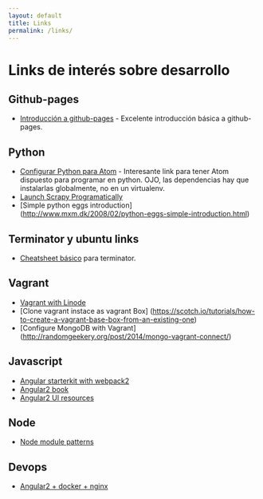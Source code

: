 ```yaml
---
layout: default
title: Links
permalink: /links/
---
```


# Links de interés sobre desarrollo

## Github-pages
* [Introducción a github-pages](http://jmcglone.com/guides/github-pages/) - Excelente introducción básica a github-pages.

## Python
* [Configurar Python para Atom](http://www.marinamele.com/install-and-configure-atom-editor-for-python) - Interesante link para tener Atom dispuesto para
programar en python. OJO, las dependencias hay que instalarlas globalmente, no en un virtualenv.
* [Launch Scrapy Programatically](http://kirankoduru.github.io/python/running-scrapy-programmatically.html)
* [Simple python eggs introduction] (http://www.mxm.dk/2008/02/python-eggs-simple-introduction.html)

## Terminator y ubuntu links
* [Cheatsheet básico](http://www.knuckleheadtech.com/terminator-cheat-sheet/) para terminator.

## Vagrant
* [Vagrant with Linode](https://www.linode.com/docs/applications/configuration-management/vagrant-linode-environments)
* [Clone vagrant instace as vagrant Box] (https://scotch.io/tutorials/how-to-create-a-vagrant-base-box-from-an-existing-one)
* [Configure MongoDB with Vagrant] (http://randomgeekery.org/post/2014/mongo-vagrant-connect/)

## Javascript
* [Angular starterkit with webpack2](https://github.com/AngularClass/angular2-webpack-starter)
* [Angular2 book](https://angular-2-training-book.rangle.io/)
* [Angular2 UI resources](/javascript/2016/12/08/ui-with-angular2.html)

## Node
* [Node module patterns](https://darrenderidder.github.io/talks/ModulePatterns)

## Devops
* [Angular2 + docker + nginx](https://marcofranssen.nl/run-your-angular-app-in-a-nginx-docker-container/)

